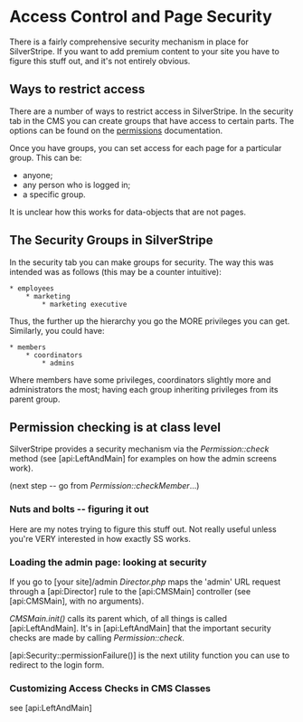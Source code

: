 # Access Control and Page Security

There is a fairly comprehensive security mechanism in place for SilverStripe. If you want to add premium content to your
site you have to figure this stuff out, and it's not entirely obvious. 

## Ways to restrict access

There are a number of ways to restrict access in SilverStripe.  In the security tab in the CMS you can create groups
that have access to certain parts.  The options can be found on the [permissions](/developer_guides/security/permissions) documentation. 

Once you have groups, you can set access for each page for a particular group.  This can be:
* anyone;
* any person who is logged in;
* a specific group.

It is unclear how this works for data-objects that are not pages.

## The Security Groups in SilverStripe

In the security tab you can make groups for security.  The way this was intended was as follows (this may be a counter
intuitive):

	* employees
		* marketing
			* marketing executive

Thus, the further up the hierarchy you go the MORE privileges you can get.  Similarly, you could have:

	* members
		* coordinators
			* admins

Where members have some privileges, coordinators slightly more and administrators the most; having each group inheriting
privileges from its parent group.     

## Permission checking is at class level

SilverStripe provides a security mechanism via the *Permission::check* method (see [api:LeftAndMain] for examples on how
the admin screens work).

(next step -- go from *Permission::checkMember*...)

### Nuts and bolts -- figuring it out

Here are my notes trying to figure this stuff out. Not really useful unless you're VERY interested in how exactly SS
works.


### Loading the admin page: looking at security

If you go to [your site]/admin *Director.php* maps the 'admin' URL request through a [api:Director] rule to the
[api:CMSMain] controller (see [api:CMSMain], with no arguments). 

*CMSMain.init()* calls its parent which, of all things is called [api:LeftAndMain]. It's in [api:LeftAndMain] that the
important security checks are made by calling *Permission::check*. 

[api:Security::permissionFailure()] is the next utility function you can use to redirect to the login form. 

### Customizing Access Checks in CMS Classes

see [api:LeftAndMain]
